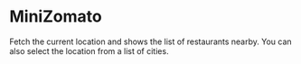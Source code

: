 # MiniZomato
Fetch the current location and shows the list of restaurants nearby. You can also select the location from a list of cities.
